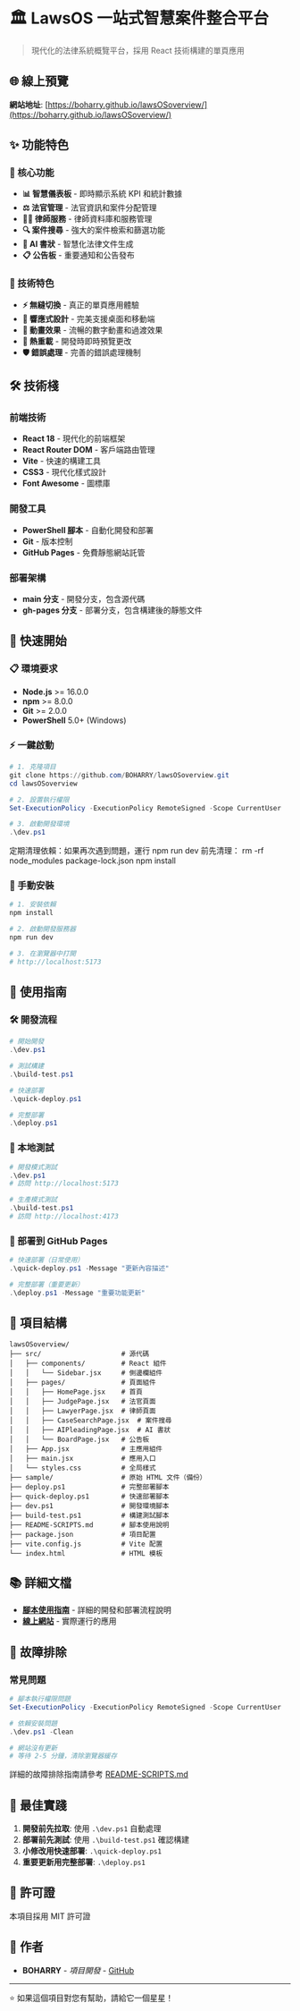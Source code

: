 # 🏛️ LawsOS 一站式智慧案件整合平台

> 現代化的法律系統概覽平台，採用 React 技術構建的單頁應用

## 🌐 線上預覽

**網站地址**: [https://boharry.github.io/lawsOSoverview/](https://boharry.github.io/lawsOSoverview/)

## ✨ 功能特色

### 🎯 核心功能
- **📊 智慧儀表板** - 即時顯示系統 KPI 和統計數據
- **⚖️ 法官管理** - 法官資訊和案件分配管理
- **👨‍💼 律師服務** - 律師資料庫和服務管理
- **🔍 案件搜尋** - 強大的案件檢索和篩選功能
- **🤖 AI 書狀** - 智慧化法律文件生成
- **📋 公告板** - 重要通知和公告發布

### 🚀 技術特色
- **⚡ 無縫切換** - 真正的單頁應用體驗
- **📱 響應式設計** - 完美支援桌面和移動端
- **🎨 動畫效果** - 流暢的數字動畫和過渡效果
- **🔄 熱重載** - 開發時即時預覽更改
- **🛡️ 錯誤處理** - 完善的錯誤處理機制

## 🛠️ 技術棧

### 前端技術
- **React 18** - 現代化的前端框架
- **React Router DOM** - 客戶端路由管理
- **Vite** - 快速的構建工具
- **CSS3** - 現代化樣式設計
- **Font Awesome** - 圖標庫

### 開發工具
- **PowerShell 腳本** - 自動化開發和部署
- **Git** - 版本控制
- **GitHub Pages** - 免費靜態網站託管

### 部署架構
- **main 分支** - 開發分支，包含源代碼
- **gh-pages 分支** - 部署分支，包含構建後的靜態文件

## 🚀 快速開始

### 📋 環境要求
- **Node.js** >= 16.0.0
- **npm** >= 8.0.0
- **Git** >= 2.0.0
- **PowerShell** 5.0+ (Windows)

### ⚡ 一鍵啟動
```powershell
# 1. 克隆項目
git clone https://github.com/BOHARRY/lawsOSoverview.git
cd lawsOSoverview

# 2. 設置執行權限
Set-ExecutionPolicy -ExecutionPolicy RemoteSigned -Scope CurrentUser

# 3. 啟動開發環境
.\dev.ps1
```
定期清理依賴：如果再次遇到問題，運行 npm run dev 前先清理：
rm -rf node_modules package-lock.json
npm install
### 🔧 手動安裝
```bash
# 1. 安裝依賴
npm install

# 2. 啟動開發服務器
npm run dev

# 3. 在瀏覽器中打開
# http://localhost:5173
```

## 📖 使用指南

### 🛠️ 開發流程
```powershell
# 開始開發
.\dev.ps1

# 測試構建
.\build-test.ps1

# 快速部署
.\quick-deploy.ps1

# 完整部署
.\deploy.ps1
```

### 📱 本地測試
```powershell
# 開發模式測試
.\dev.ps1
# 訪問 http://localhost:5173

# 生產模式測試
.\build-test.ps1
# 訪問 http://localhost:4173
```

### 🚀 部署到 GitHub Pages
```powershell
# 快速部署（日常使用）
.\quick-deploy.ps1 -Message "更新內容描述"

# 完整部署（重要更新）
.\deploy.ps1 -Message "重要功能更新"
```

## 📁 項目結構
```
lawsOSoverview/
├── src/                    # 源代碼
│   ├── components/         # React 組件
│   │   └── Sidebar.jsx     # 側邊欄組件
│   ├── pages/              # 頁面組件
│   │   ├── HomePage.jsx    # 首頁
│   │   ├── JudgePage.jsx   # 法官頁面
│   │   ├── LawyerPage.jsx  # 律師頁面
│   │   ├── CaseSearchPage.jsx  # 案件搜尋
│   │   ├── AIPleadingPage.jsx  # AI 書狀
│   │   └── BoardPage.jsx   # 公告板
│   ├── App.jsx             # 主應用組件
│   ├── main.jsx            # 應用入口
│   └── styles.css          # 全局樣式
├── sample/                 # 原始 HTML 文件（備份）
├── deploy.ps1              # 完整部署腳本
├── quick-deploy.ps1        # 快速部署腳本
├── dev.ps1                 # 開發環境腳本
├── build-test.ps1          # 構建測試腳本
├── README-SCRIPTS.md       # 腳本使用說明
├── package.json            # 項目配置
├── vite.config.js          # Vite 配置
└── index.html              # HTML 模板
```

## 📚 詳細文檔

- **[腳本使用指南](README-SCRIPTS.md)** - 詳細的開發和部署流程說明
- **[線上網站](https://boharry.github.io/lawsOSoverview/)** - 實際運行的應用

## 🔧 故障排除

### 常見問題
```powershell
# 腳本執行權限問題
Set-ExecutionPolicy -ExecutionPolicy RemoteSigned -Scope CurrentUser

# 依賴安裝問題
.\dev.ps1 -Clean

# 網站沒有更新
# 等待 2-5 分鐘，清除瀏覽器緩存
```

詳細的故障排除指南請參考 [README-SCRIPTS.md](README-SCRIPTS.md#故障排除)

## 🎯 最佳實踐

1. **開發前先拉取**: 使用 `.\dev.ps1` 自動處理
2. **部署前先測試**: 使用 `.\build-test.ps1` 確認構建
3. **小修改用快速部署**: `.\quick-deploy.ps1`
4. **重要更新用完整部署**: `.\deploy.ps1`

## 📄 許可證

本項目採用 MIT 許可證

## 👥 作者

- **BOHARRY** - *項目開發* - [GitHub](https://github.com/BOHARRY)

---

⭐ 如果這個項目對您有幫助，請給它一個星星！
